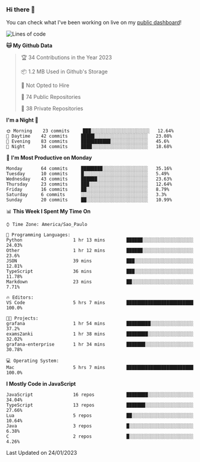 ### Hi there 👋

<!--
**guicaulada/guicaulada** is a ✨ _special_ ✨ repository because its `README.md` (this file) appears on your GitHub profile.

Here are some ideas to get you started:

- 🔭 I’m currently working on ...
- 🌱 I’m currently learning ...
- 👯 I’m looking to collaborate on ...
- 🤔 I’m looking for help with ...
- 💬 Ask me about ...
- 📫 How to reach me: ...
- 😄 Pronouns: ...
- ⚡ Fun fact: ...
-->

You can check what I've been working on live on my [public dashboard](https://guicaulada.grafana.net/public-dashboards/e00f2ad838544b02826e8c075c05df45?orgId=1&refresh=30s)!

<!--START_SECTION:waka-->
![Lines of code](https://img.shields.io/badge/From%20Hello%20World%20I%27ve%20Written-45552%20lines%20of%20code-blue)

**🐱 My Github Data** 

> 🏆 34 Contributions in the Year 2023
 > 
> 📦 1.2 MB Used in Github's Storage 
 > 
> 🚫 Not Opted to Hire
 > 
> 📜 74 Public Repositories 
 > 
> 🔑 38 Private Repositories  
 > 
**I'm a Night 🦉** 

```text
🌞 Morning    23 commits     ███░░░░░░░░░░░░░░░░░░░░░░   12.64% 
🌆 Daytime    42 commits     █████░░░░░░░░░░░░░░░░░░░░   23.08% 
🌃 Evening    83 commits     ███████████░░░░░░░░░░░░░░   45.6% 
🌙 Night      34 commits     ████░░░░░░░░░░░░░░░░░░░░░   18.68%

```
📅 **I'm Most Productive on Monday** 

```text
Monday       64 commits     ████████░░░░░░░░░░░░░░░░░   35.16% 
Tuesday      10 commits     █░░░░░░░░░░░░░░░░░░░░░░░░   5.49% 
Wednesday    43 commits     ██████░░░░░░░░░░░░░░░░░░░   23.63% 
Thursday     23 commits     ███░░░░░░░░░░░░░░░░░░░░░░   12.64% 
Friday       16 commits     ██░░░░░░░░░░░░░░░░░░░░░░░   8.79% 
Saturday     6 commits      ░░░░░░░░░░░░░░░░░░░░░░░░░   3.3% 
Sunday       20 commits     ██░░░░░░░░░░░░░░░░░░░░░░░   10.99%

```


📊 **This Week I Spent My Time On** 

```text
⌚︎ Time Zone: America/Sao_Paulo

💬 Programming Languages: 
Python                   1 hr 13 mins        ██████░░░░░░░░░░░░░░░░░░░   24.03% 
Other                    1 hr 12 mins        ██████░░░░░░░░░░░░░░░░░░░   23.6% 
JSON                     39 mins             ███░░░░░░░░░░░░░░░░░░░░░░   12.81% 
TypeScript               36 mins             ███░░░░░░░░░░░░░░░░░░░░░░   11.78% 
Markdown                 23 mins             ██░░░░░░░░░░░░░░░░░░░░░░░   7.71%

🔥 Editors: 
VS Code                  5 hrs 7 mins        █████████████████████████   100.0%

🐱‍💻 Projects: 
grafana                  1 hr 54 mins        █████████░░░░░░░░░░░░░░░░   37.2% 
exams2anki               1 hr 38 mins        ████████░░░░░░░░░░░░░░░░░   32.02% 
grafana-enterprise       1 hr 34 mins        ███████░░░░░░░░░░░░░░░░░░   30.78%

💻 Operating System: 
Mac                      5 hrs 7 mins        █████████████████████████   100.0%

```

**I Mostly Code in JavaScript** 

```text
JavaScript               16 repos            ████████░░░░░░░░░░░░░░░░░   34.04% 
TypeScript               13 repos            ███████░░░░░░░░░░░░░░░░░░   27.66% 
Lua                      5 repos             ██░░░░░░░░░░░░░░░░░░░░░░░   10.64% 
Java                     3 repos             █░░░░░░░░░░░░░░░░░░░░░░░░   6.38% 
C                        2 repos             █░░░░░░░░░░░░░░░░░░░░░░░░   4.26%

```



 Last Updated on 24/01/2023
<!--END_SECTION:waka-->
